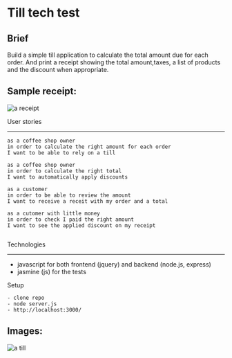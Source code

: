 


Till tech test
==============

Brief
-----

Build a simple till application to calculate the total amount due for each order. And print a receipt showing the total amount,taxes, a list of products and the discount when appropriate.



Sample receipt:
-------

![a receipt](/images/receipt.jpg)



User stories

------------

````
as a coffee shop owner
in order to calculate the right amount for each order
I want to be able to rely on a till

as a coffee shop owner
in order to calculate the right total
I want to automatically apply discounts

as a customer
in order to be able to review the amount
I want to receive a receit with my order and a total

as a cutomer with little money
in order to check I paid the right amount
I want to see the applied discount on my receipt


````


Technologies

------------

- javascript for both frontend (jquery) and backend (node.js, express)
- jasmine (js) for the tests



Setup



`````
- clone repo
- node server.js
- http://localhost:3000/

`````


Images:
-------

![a till](/images/till.jpg)
